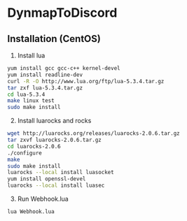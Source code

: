 # DynmapToDiscord
## Installation (CentOS)
1. Install lua
```bash
yum install gcc gcc-c++ kernel-devel
yum install readline-dev
curl -R -O http://www.lua.org/ftp/lua-5.3.4.tar.gz
tar zxf lua-5.3.4.tar.gz
cd lua-5.3.4
make linux test
sudo make install
```
2. Install luarocks and rocks
```bash
wget http://luarocks.org/releases/luarocks-2.0.6.tar.gz     
tar zxvf luarocks-2.0.6.tar.gz                                              
cd luarocks-2.0.6                                                                
./configure                                                                           
make                                                                                   
sudo make install
luarocks --local install luasocket
yum install openssl-devel
luarocks --local install luasec
```
3. Run Webhook.lua
```bash
lua Webhook.lua
```